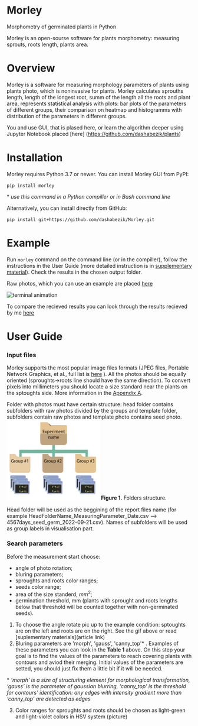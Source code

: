 # Morley

Morphometry of germinated plants in Python

Morley is an open-sourse software for plants morphometry: measuring sprouts, roots length, plants area.

# Overview

Morley is a software for measuring morphology parameters of plants using plants photo, which is noninvasive for plants. Morley calculates sprouths length, length of the longest root, summ of the length all the roots and plant area, represents statistical analysis with plots: bar plots of the parameters of different groups, their comparison on heatmap and histogramms with distribution of the parameters in different groups.

You and use GUI, that is plased here, or learn the algorithm deeper using Jupyter Notebook placed [here] (https://github.com/dashabezik/plants)

# Installation

Morley requires Python 3.7 or newer. You can install Morley GUI from PyPI:
```
pip install morley
```
\* *use this command in a Python compiller or in Bash command line*

Alternatively, you can install directly from GitHub:

```
pip install git+https://github.com/dashabezik/Morley.git
```

# Example

Run ``` morley ``` command on the command line (or in the compiller), follow the instructions in the User Guide (more detailed instruction is in [supplementary material]()). Check the results in the chosen output folder. 

Raw photos, which you can use an example are placed [here](https://github.com/dashabezik/plants)

![terminal animation](img/morley_launch.gif)

To compare the recieved results you can look through the results recieved by me [here](https://github.com/dashabezik/plants)

# User Guide
### Input files

Morley supports the most popular image files formats (JPEG files, Portable Network Graphics, et al., full list is [here](https://docs.opencv.org/3.4/d4/da8/group__imgcodecs.html#ga288b8b3da0892bd651fce07b3bbd3a56) ).
All the photos should be equally oriented (sproughts->roots line should have the same direction).
To convert pixels into millimeters you should locate a size standard near the plants on the sptoughts side. More information in the [Appendix A](https://github.com/dashabezik/Morley/blob/main/img/appendix_a.md).

Folder with photos must have certain structure: head folder contains subfolders with raw photos divided by the groups and template folder, subfolders contain raw photos and template photo contains seed photo.
<img src="https://github.com/dashabezik/Morley/blob/main/img/folder_tree_wo_template.png" width=50% height=50%>
 **Figure 1.** Folders structure.

Head folder will be used as the beggining of the report files name (for example HeadFolderName_MeasuringParameter_Date.csv  -->  4567days_seed_germ_2022-09-21.csv). Names of subfolders will be used as group labels in visualisation part. 

### Search parameters

Before the measurement start choose:
* angle of photo rotation;
* bluring parameters;
* sproughts and roots color ranges;
* seeds color range;
* area of the size standerd, $mm^2$;
* germination threshold, mm (plants with sprought and roots lengths below that threshold will be counted together with non-germinated seeds).

1) To choose the angle rotate pic up to the example condition: sptoughts are on the left and roots are on the right. See the gif above or read [suplementary materials](article link)
2) Bluring parameters are 'morph', 'gauss', 'canny_top'* . Examples of these parameters you can look in the **Table 1** above. On this step your goal is to find the values of the parameters to reach covering plants with contours and aviod their merging. Initial values of the parameters are setted, you should just fix them a little bit if it will be needed.

\* *‘morph’ is a size of structuring element for morphological transformation, 
‘gauss’ is the parameter of gaussian blurring, 
‘canny_top’ is the threshold for contours’ identification: any edges with intensity gradient more than ‘canny_top’ are detected as edges*

3) Color ranges for sproughts and roots should be chosen as light-green and light-violet colors in HSV system (picture)













